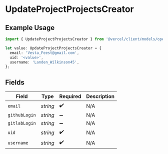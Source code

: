 # UpdateProjectProjectsCreator

## Example Usage

```typescript
import { UpdateProjectProjectsCreator } from '@vercel/client/models/operations';

let value: UpdateProjectProjectsCreator = {
  email: 'Vesta_Feest@gmail.com',
  uid: '<value>',
  username: 'Landen_Wilkinson45',
};
```

## Fields

| Field         | Type     | Required           | Description |
| ------------- | -------- | ------------------ | ----------- |
| `email`       | _string_ | :heavy_check_mark: | N/A         |
| `githubLogin` | _string_ | :heavy_minus_sign: | N/A         |
| `gitlabLogin` | _string_ | :heavy_minus_sign: | N/A         |
| `uid`         | _string_ | :heavy_check_mark: | N/A         |
| `username`    | _string_ | :heavy_check_mark: | N/A         |
